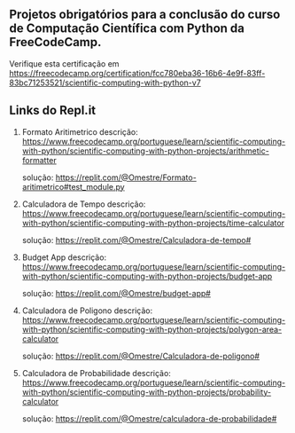 ## Projetos obrigatórios para a conclusão do curso de Computação Científica com Python da FreeCodeCamp.
  Verifique esta certificação em https://freecodecamp.org/certification/fcc780eba36-16b6-4e9f-83ff-83bc71253521/scientific-computing-with-python-v7
## Links do Repl.it
1. Formato Aritimetrico
      descrição: https://www.freecodecamp.org/portuguese/learn/scientific-computing-with-python/scientific-computing-with-python-projects/arithmetic-formatter

      solução: https://replit.com/@Omestre/Formato-aritimetrico#test_module.py
  
2. Calculadora de Tempo
      descrição: https://www.freecodecamp.org/portuguese/learn/scientific-computing-with-python/scientific-computing-with-python-projects/time-calculator

      solução: https://replit.com/@Omestre/Calculadora-de-tempo#

3. Budget App
      descrição: https://www.freecodecamp.org/portuguese/learn/scientific-computing-with-python/scientific-computing-with-python-projects/budget-app

      solução: https://replit.com/@Omestre/budget-app#

4. Calculadora de Poligono
      descrição: https://www.freecodecamp.org/portuguese/learn/scientific-computing-with-python/scientific-computing-with-python-projects/polygon-area-calculator

      solução: https://replit.com/@Omestre/Calculadora-de-poligono#

5. Calculadora de Probabilidade
      descrição: https://www.freecodecamp.org/portuguese/learn/scientific-computing-with-python/scientific-computing-with-python-projects/probability-calculator

      solução: https://replit.com/@Omestre/calculadora-de-probabilidade#


